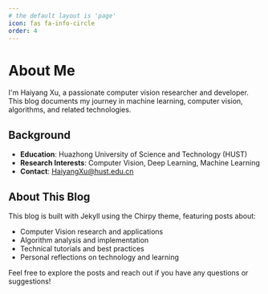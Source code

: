```yaml
---
# the default layout is 'page'
icon: fas fa-info-circle
order: 4
---
```


# About Me

I'm Haiyang Xu, a passionate computer vision researcher and developer. This blog documents my journey in machine learning, computer vision, algorithms, and related technologies.

## Background

- **Education**: Huazhong University of Science and Technology (HUST)
- **Research Interests**: Computer Vision, Deep Learning, Machine Learning
- **Contact**: HaiyangXu@hust.edu.cn

## About This Blog

This blog is built with Jekyll using the Chirpy theme, featuring posts about:
- Computer Vision research and applications
- Algorithm analysis and implementation
- Technical tutorials and best practices
- Personal reflections on technology and learning

Feel free to explore the posts and reach out if you have any questions or suggestions!
